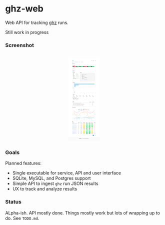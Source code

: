 # ghz-web

Web API for tracking [ghz](https://github.com/bojand/ghz) runs.

Still work in progress

### Screenshot

<div align="center">
	<br>
	<a href="screenshot_wip.png" target="_blank">
        <img src="screenshot_wip.png" alt="screenshot" width="100">
    </a>
	<br>
</div>

### Goals 

Planned features:

* Single executable for service, API and user interface
* SQLite, MySQL, and Postgres support
* Simple API to ingest `ghz` run JSON results
* UX to track and analyze results

### Status

ALpha-ish. API mostly done. Things mostly work but lots of wrapping up to do. See `TODO.md`.
